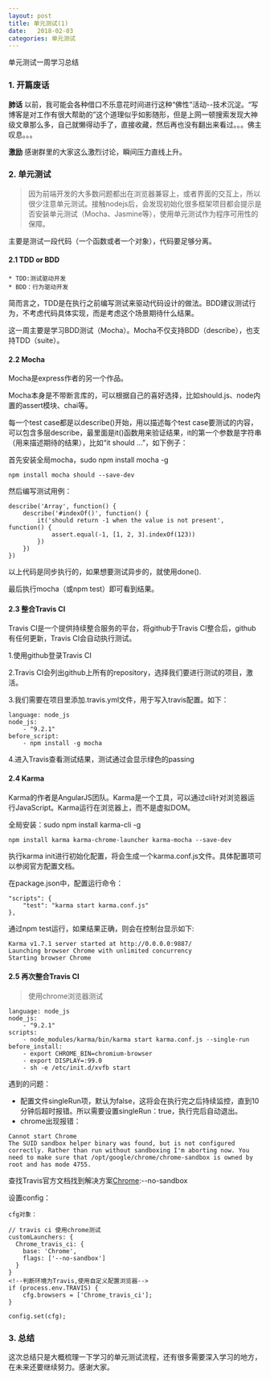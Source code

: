 ```yaml
---
layout: post
title: 单元测试(1)
date:   2018-02-03
categories: 单元测试
---
```


单元测试一周学习总结

### 1. 开篇废话
**肺话** 以前，我可能会各种借口不乐意花时间进行这种“佛性”活动--技术沉淀。“写博客是对工作有很大帮助的”这个道理似乎如影随形，但是上网一顿搜索发现大神级文章那么多，自己就懒得动手了，直接收藏，然后再也没有翻出来看过。。。佛主叹息。。。

**激励** 感谢群里的大家这么激烈讨论，瞬间压力直线上升。

### 2. 单元测试
> 因为前端开发的大多数问题都出在浏览器兼容上，或者界面的交互上，所以很少注意单元测试。接触nodejs后，会发现初始化很多框架项目都会提示是否安装单元测试（Mocha、Jasmine等），使用单元测试作为程序可用性的保障。

主要是测试一段代码（一个函数或者一个对象），代码要足够分离。

#### 2.1 TDD or BDD
```
* TDD:测试驱动开发
* BDD：行为驱动开发
```
简而言之，TDD是在执行之前编写测试来驱动代码设计的做法。BDD建议测试行为，不考虑代码具体实现，而是考虑这个场景期待什么结果。

这一周主要是学习BDD测试（Mocha）。Mocha不仅支持BDD（describe），也支持TDD（suite）。

#### 2.2 Mocha
Mocha是express作者的另一个作品。

Mocha本身是不带断言库的，可以根据自己的喜好选择，比如should.js、node内置的assert模块、chai等。

每一个test case都是以describe()开始，用以描述每个test case要测试的内容，可以包含多层describe，最里面是it()函数用来验证结果，it的第一个参数是字符串（用来描述期待的结果），比如“it should ...”，如下例子：

首先安装全局mocha，sudo npm install mocha -g

	npm install mocha should --save-dev

然后编写测试用例：

	describe('Array', function() {
		describe('#indexOf()', function() {
       		it('should return -1 when the value is not present', function() {
          		assert.equal(-1, [1, 2, 3].indexOf(123))
       		})
	  	})
	})

以上代码是同步执行的，如果想要测试异步的，就使用done().

最后执行mocha（或npm test）即可看到结果。

#### 2.3 整合Travis CI
Travis CI是一个提供持续整合服务的平台，将github于Travis CI整合后，github有任何更新，Travis CI会自动执行测试。

1.使用github登录Travis CI

2.Travis CI会列出github上所有的repository，选择我们要进行测试的项目，激活。

3.我们需要在项目里添加.travis.yml文件，用于写入travis配置。如下：

	language: node_js
	node_js:
		- "9.2.1"
	before_script:
		- npm install -g mocha

4.进入Travis查看测试结果，测试通过会显示绿色的passing

#### 2.4 Karma
Karma的作者是AngularJS团队。Karma是一个工具，可以通过cli针对浏览器运行JavaScript。Karma运行在浏览器上，而不是虚拟DOM。

全局安装：sudo npm install karma-cli -g

	npm install karma karma-chrome-launcher karma-mocha --save-dev

执行karma init进行初始化配置，将会生成一个karma.conf.js文件。具体配置项可以参阅官方配置文档。

在package.json中，配置运行命令：

	"scripts": {
    	"test": "karma start karma.conf.js"
    },

通过npm test运行，如果结果正确，则会在控制台显示如下:

	Karma v1.7.1 server started at http://0.0.0.0:9887/
	Launching browser Chrome with unlimited concurrency
	Starting browser Chrome

#### 2.5 再次整合Travis CI

> 使用chrome浏览器测试

	language: node_js
	node_js:
		- "9.2.1"
	scripts:
		- node_modules/karma/bin/karma start karma.conf.js --single-run
	before_install:
	 	- export CHROME_BIN=chromium-browser
	 	- export DISPLAY=:99.0
	 	- sh -e /etc/init.d/xvfb start

遇到的问题：

* 配置文件singleRun项，默认为false，这将会在执行完之后持续监控，直到10分钟后超时报错。所以需要设置singleRun：true，执行完后自动退出。
* chrome出现报错：

```
Cannot start Chrome
The SUID sandbox helper binary was found, but is not configured correctly. Rather than run without sandboxing I'm aborting now. You need to make sure that /opt/google/chrome/chrome-sandbox is owned by root and has mode 4755.
```
查找Travis官方文档找到解决方案[Chrome](https://docs.travis-ci.com/user/chrome):--no-sandbox

设置config：

	cfg对象：

	// travis ci 使用chrome测试
	customLaunchers: {
      Chrome_travis_ci: {
        base: 'Chrome',
        flags: ['--no-sandbox']
      }
    }
    <!--判断环境为Travis,使用自定义配置浏览器-->
    if (process.env.TRAVIS) {
        cfg.browsers = ['Chrome_travis_ci'];
    }

    config.set(cfg);

### 3. 总结
这次总结只是大概梳理一下学习的单元测试流程，还有很多需要深入学习的地方，在未来还要继续努力。感谢大家。
